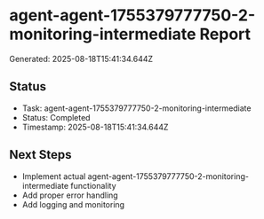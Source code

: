 # agent-agent-1755379777750-2-monitoring-intermediate Report

Generated: 2025-08-18T15:41:34.644Z

## Status
- Task: agent-agent-1755379777750-2-monitoring-intermediate
- Status: Completed
- Timestamp: 2025-08-18T15:41:34.644Z

## Next Steps
- Implement actual agent-agent-1755379777750-2-monitoring-intermediate functionality
- Add proper error handling
- Add logging and monitoring
